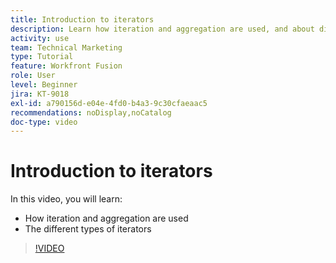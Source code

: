 ```yaml
---
title: Introduction to iterators
description: Learn how iteration and aggregation are used, and about different types of iterators in [!DNL Adobe Workfront Fusion].
activity: use
team: Technical Marketing
type: Tutorial
feature: Workfront Fusion
role: User
level: Beginner
jira: KT-9018
exl-id: a790156d-e04e-4fd0-b4a3-9c30cfaeaac5
recommendations: noDisplay,noCatalog
doc-type: video
---
```

# Introduction to iterators

In this video, you will learn:

* How iteration and aggregation are used
* The different types of iterators

>[!VIDEO](https://video.tv.adobe.com/v/335277/?quality=12&learn=on)
